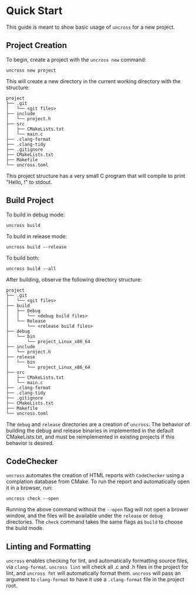 # Quick Start

This guide is meant to show basic usage of `uncross` for a new project.

## Project Creation

To begin, create a project with the `uncross new` command:

```
uncross new project
```

This will create a new directory in the current working directory with the structure:

```
project
├── .git
│   └── <git files>
├── include
│   └── project.h
├── src
│   ├── CMakeLists.txt
│   └── main.c
├── .clang-format
├── .clang-tidy
├── .gitignore
├── CMakeLists.txt
├── Makefile
└── uncross.toml
```

This project structure has a very small C program that will compile to print "Hello, <project name>!" to stdout.

## Build Project

To build in debug mode:

```
uncross build
```

To build in release mode:

```
uncross build --release
```

To build both:

```
uncross build --all
```

After building, observe the following directory structure:

```
project
├── .git
│   └── <git files>
├── build
│   ├── Debug
│   │   └── <debug build files>
│   └── Release
│       └── <release build files>
├── debug
│   └── bin
│       └── project_Linux_x86_64
├── include
│   └── project.h
├── release
│   └── bin
│       └── project_Linux_x86_64
├── src
│   ├── CMakeLists.txt
│   └── main.c
├── .clang-format
├── .clang-tidy
├── .gitignore
├── CMakeLists.txt
├── Makefile
└── uncross.toml
```

The `debug` and `release` directories are a creation of `uncross`. The behavior of building the debug and release binaries in implemented in the default CMakeLists.txt, and must be reimplemented in existing projects if this behavior is desired.

## CodeChecker

`uncross` automates the creation of HTML reports with `CodeChecker` using a complation database from CMake. To run the report and automatically open it in a browser, run:

```
uncross check --open
```

Running the above command without the `--open` flag will not open a brower window, and the files will be available under the `release` or `debug` directories. The `check` command takes the same flags as `build` to choose the build mode.

## Linting and Formatting

`uncross` enables checking for lint, and automatically formatting source files, via `clang-format`. `uncross lint` will check all .c and .h files in the project for lint, and `uncross fmt` will automatically format them. `uncross` will pass an argument to `clang-format` to have it use a `.clang-format` file in the project root.
